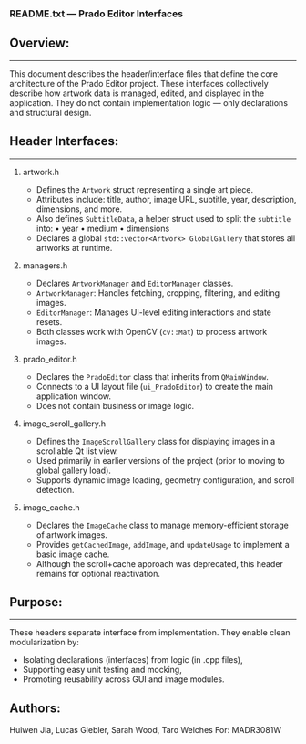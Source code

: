 ### README.txt — Prado Editor Interfaces

## Overview:
---------
This document describes the header/interface files that define the core architecture of the Prado Editor project.
These interfaces collectively describe how artwork data is managed, edited, and displayed in the application.
They do not contain implementation logic — only declarations and structural design.

## Header Interfaces:
------------------

1. artwork.h
   - Defines the `Artwork` struct representing a single art piece.
   - Attributes include: title, author, image URL, subtitle, year, description, dimensions, and more.
   - Also defines `SubtitleData`, a helper struct used to split the `subtitle` into:
       • year
       • medium
       • dimensions
   - Declares a global `std::vector<Artwork> GlobalGallery` that stores all artworks at runtime.

2. managers.h
   - Declares `ArtworkManager` and `EditorManager` classes.
   - `ArtworkManager`: Handles fetching, cropping, filtering, and editing images.
   - `EditorManager`: Manages UI-level editing interactions and state resets.
   - Both classes work with OpenCV (`cv::Mat`) to process artwork images.

3. prado_editor.h
   - Declares the `PradoEditor` class that inherits from `QMainWindow`.
   - Connects to a UI layout file (`ui_PradoEditor`) to create the main application window.
   - Does not contain business or image logic.

4. image_scroll_gallery.h
   - Defines the `ImageScrollGallery` class for displaying images in a scrollable Qt list view.
   - Used primarily in earlier versions of the project (prior to moving to global gallery load).
   - Supports dynamic image loading, geometry configuration, and scroll detection.

5. image_cache.h
   - Declares the `ImageCache` class to manage memory-efficient storage of artwork images.
   - Provides `getCachedImage`, `addImage`, and `updateUsage` to implement a basic image cache.
   - Although the scroll+cache approach was deprecated, this header remains for optional reactivation.

## Purpose:
--------
These headers separate interface from implementation. They enable clean modularization by:
- Isolating declarations (interfaces) from logic (in .cpp files),
- Supporting easy unit testing and mocking,
- Promoting reusability across GUI and image modules.



Authors:
--------
Huiwen Jia, Lucas Giebler, Sarah Wood, Taro Welches
For: MADR3081W
